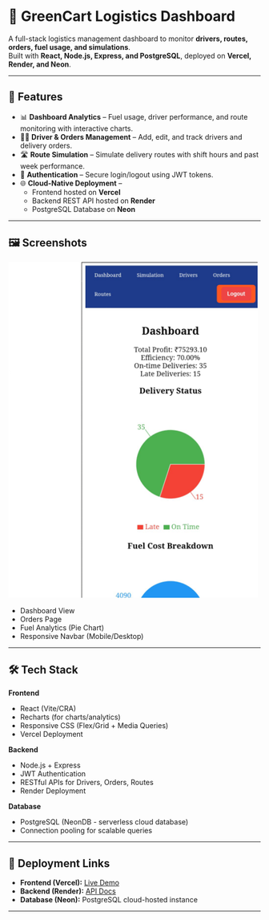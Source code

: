 # 🚚 GreenCart Logistics Dashboard

A full-stack logistics management dashboard to monitor **drivers, routes, orders, fuel usage, and simulations**.  
Built with **React, Node.js, Express, and PostgreSQL**, deployed on **Vercel, Render, and Neon**.

---

## 🌟 Features

- 📊 **Dashboard Analytics** – Fuel usage, driver performance, and route monitoring with interactive charts.  
- 👩‍✈️ **Driver & Orders Management** – Add, edit, and track drivers and delivery orders.  
- 🛣 **Route Simulation** – Simulate delivery routes with shift hours and past week performance.  
- 🔑 **Authentication** – Secure login/logout using JWT tokens.  
- 🌐 **Cloud-Native Deployment** –  
  - Frontend hosted on **Vercel**  
  - Backend REST API hosted on **Render**  
  - PostgreSQL Database on **Neon**  

---

## 🖼 Screenshots

![alt text](image.png)

- Dashboard View  
- Orders Page  
- Fuel Analytics (Pie Chart)  
- Responsive Navbar (Mobile/Desktop)  

---

## 🛠 Tech Stack

**Frontend**  
- React (Vite/CRA)  
- Recharts (for charts/analytics)  
- Responsive CSS (Flex/Grid + Media Queries)  
- Vercel Deployment  

**Backend**  
- Node.js + Express  
- JWT Authentication  
- RESTful APIs for Drivers, Orders, Routes  
- Render Deployment  

**Database**  
- PostgreSQL (NeonDB - serverless cloud database)  
- Connection pooling for scalable queries  

---

## 🚀 Deployment Links

- **Frontend (Vercel):** [Live Demo](https://greencart-logistics-sneha-sharmas-projects-959f7276.vercel.app?_vercel_share=mQEN6hfdNjmXzoNMdVcn2S2pre5tz4wf)  
- **Backend (Render):** [API Docs](https://greencart-logistics-zul8.onrender.com)  
- **Database (Neon):** PostgreSQL cloud-hosted instance  

---
